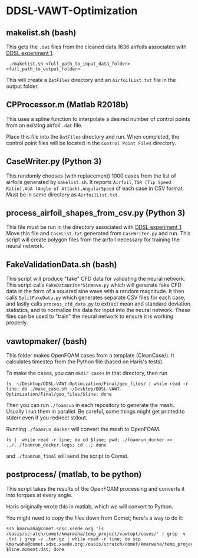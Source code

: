# DDSL-VAWT-Optimization

## makelist.sh (bash)
This gets the `.dat` files from the cleaned data 1636 airfoils associated with [DDSL experiment 1](https://github.com/maxjiang93/DDSL/tree/pub/experiments/exp1_airfoil).
```
 ./makelist.sh <full_path_to_input_data_folder> <full_path_to_output_folder>
 ```
This will create a `DatFiles` directory and an `AirfoilList.txt` file in the output folder.

## CPProcessor.m (Matlab R2018b)
This uses a spline function to interpolate a desired number of control points from an existing airfoil `.dat` file.

Place this file into the `DatFiles` directory and run. When completed, the control point files will be located in the `Control Point Files` directory.

## CaseWriter.py (Python 3)
This randomly chooses (with replacement) 1000 cases from the list of airfoils generated by `makelist.sh`. It reports `Airfoil,TSR (Tip Speed Ratio),AoA (Angle of Attack),AngularSpeed` of each case in CSV format. Must be in same directory as `AirfoilList.txt`.

## process_airfoil_shapes_from_csv.py (Python 3)
This file must be run in the directory associated with [DDSL experiment 1](https://github.com/maxjiang93/DDSL/tree/pub/experiments/exp1_airfoil). Move this file and `CaseList.txt` generated from `CaseWriter.py` and run. This script will create polygon files from the airfoil necessary for training the neural network.

## FakeValidationData.sh (bash)
This script will produce "fake" CFD data for validating the neural network. This script calls `FakeDataWriterSinWave.py` which will generate fake CFD data in the form of a squared sine wave with a random magnitude. It then calls `SplitFakeData.py` which generates separate CSV files for each case, and lastly calls `process_cfd_data.py` to extract mean and standard deviation statistics, and to normalize the data for input into the neural network. These files can be used to "train" the neural network to ensure it is working properly.

## vawtopmaker/ (bash)

This folder makes OpenFOAM cases from a template (CleanCase/). It calculates timestep from the Python file (based on Haris's tests).

To make the cases, you can `mkdir cases` in that directory, then run
```
ls  ~/Desktop/DDSL-VAWT-Optimization/Final/geo_files/ | while read -r line; do ./make_case.sh ~/Desktop/DDSL-VAWT-Optimization/Final/geo_files/$line; done
```
Then you can run `./foamrun` in each repository to generate the mesh. Usually I run them in parallel. Be careful, some things might get printed to stderr even if you redirect stdout.

Running `./foamrun_docker` will convert the mesh to OpenFOAM.
```
ls |  while read -r line; do cd $line; pwd; ./foamrun_docker >>  ../../foamrun_docker.logs; cd ..; done
```

and `./foamrun_final` will send the script to Comet.



## postprocess/ (matlab, to be python)
This script takes the results of the OpenFOAM processing and converts it into torques at every angle.

Haris originally wrote this in matlab, which we will convert to Python.

You might need to copy the files down from Comet; here's a way to do it:
```
ssh kmarwaha@comet.sdsc.xsede.org 'ls /oasis/scratch/comet/kmarwaha/temp_project/vawtopt/cases/' | grep -v .txt | grep -v .tar.gz | while read -r line; do scp kmarwaha@comet.sdsc.xsede.org:/oasis/scratch/comet/kmarwaha/temp_project/vawtopt/cases/$line/postProcessing/forces/0/moment.dat $line.moment.dat; done
```
